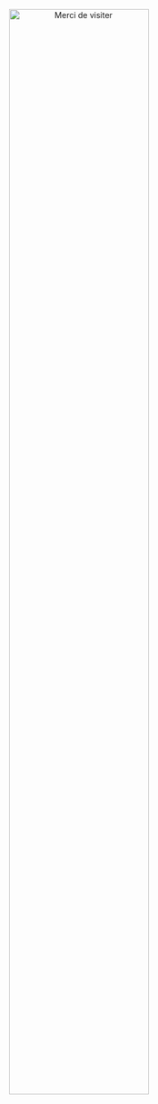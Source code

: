 <p align="center">
  <img src="https://42luxembourg.lu/wp-content/uploads/2023/02/42_logo.png" alt="Merci de visiter" width="70%" style="border-radius: 10px;"/>
</p>

